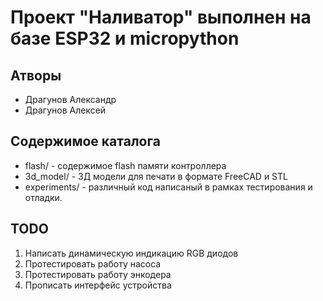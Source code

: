 # Проект "Наливатор" выполнен на базе ESP32 и micropython

## Атворы

* Драгунов Александр
* Драгунов Алексей


## Содержимое каталога

* flash/ - содержимое flash памяти контроллера
* 3d_model/ - 3Д модели для печати в формате FreeCAD и STL
* experiments/ - различный код написаный в рамках тестирования и отладки.

## TODO
1. Написать динамическую индикацию RGB диодов
2. Протестировать работу насоса
3. Протестировать работу энкодера
4. Прописать интерфейс устройства
